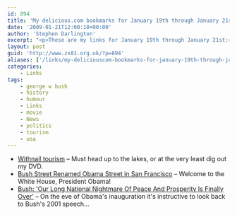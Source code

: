 ```yaml
---
id: 894
title: 'My delicious.com bookmarks for January 19th through January 21st'
date: '2009-01-21T12:00:10+00:00'
author: 'Stephen Darlington'
excerpt: "<p>These are my links for January 19th through January 21st:</p>\n<ul>\n<li><a href=\"http://news.bbc.co.uk/1/hi/magazine/7840420.stm\">Withnail tourism</a> - Must head up to the lakes, or at the very least dig out my DVD.</li>\n<li><a href=\"http://laughingsquid.com/bush-street-renamed-obama-street-in-san-francisco/\">Bush Street Renamed Obama Street in San Francisco</a> - Welcome to the White House, President Obama!</li>\n<li><a href=\"http://www.theonion.com/content/node/28784\">Bush: &#39;Our Long National Nightmare Of Peace And Prosperity Is Finally Over&#39;</a> - On the eve of Obama&#39;s inauguration it&#39;s instructive to look back to Bush&#39;s 2001 speech...</li>\n\n</ul>"
layout: post
guid: 'http://www.zx81.org.uk/?p=894'
aliases: ['/links/my-deliciouscom-bookmarks-for-january-19th-through-january-21st.html']
categories:
    - Links
tags:
    - george w bush
    - history
    - humour
    - Links
    - movie
    - News
    - politics
    - tourism
    - usa
---
```


- [Withnail tourism](http://news.bbc.co.uk/1/hi/magazine/7840420.stm) – Must head up to the lakes, or at the very least dig out my DVD.
- [Bush Street Renamed Obama Street in San Francisco](http://laughingsquid.com/bush-street-renamed-obama-street-in-san-francisco/) – Welcome to the White House, President Obama!
- [Bush: 'Our Long National Nightmare Of Peace And Prosperity Is Finally Over'](http://www.theonion.com/content/node/28784) – On the eve of Obama's inauguration it's instructive to look back to Bush's 2001 speech…